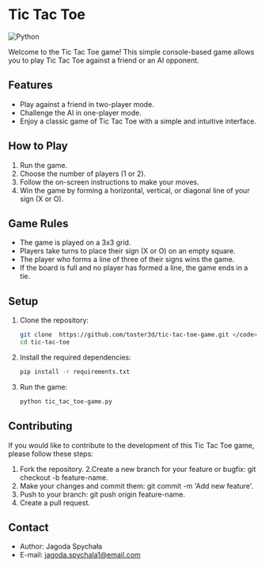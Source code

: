 # Tic Tac Toe
![Python](https://img.shields.io/badge/python-3670A0?style=for-the-badge&logo=python&logoColor=ffdd54)

Welcome to the Tic Tac Toe game! This simple console-based game allows you to play Tic Tac Toe against a friend or an AI opponent.

## Features

- Play against a friend in two-player mode.
- Challenge the AI in one-player mode.
- Enjoy a classic game of Tic Tac Toe with a simple and intuitive interface.

## How to Play

1. Run the game.
2. Choose the number of players (1 or 2).
3. Follow the on-screen instructions to make your moves.
4. Win the game by forming a horizontal, vertical, or diagonal line of your sign (X or O).

## Game Rules

- The game is played on a 3x3 grid.
- Players take turns to place their sign (X or O) on an empty square.
- The player who forms a line of three of their signs wins the game.
- If the board is full and no player has formed a line, the game ends in a tie.

## Setup

1. Clone the repository:

   ```bash 
   git clone  https://github.com/toster3d/tic-tac-toe-game.git </code>
   cd tic-tac-toe 
   ```
2. Install the required dependencies:
   ```bash 
   pip install -r requirements.txt
   ``` 
3. Run the game:
   ```bash 
   python tic_tac_toe-game.py
   ```
## Contributing
If you would like to contribute to the development of this Tic Tac Toe game, please follow these steps:

1. Fork the repository.
2.Create a new branch for your feature or bugfix: git checkout -b feature-name. 
3. Make your changes and commit them: git commit -m 'Add new feature'. 
4. Push to your branch: git push origin feature-name. 
5. Create a pull request.

## Contact
- Author: Jagoda Spychała
- E-mail: jagoda.spychala1@email.com